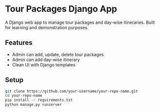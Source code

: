 # Tour Packages Django App

A Django web app to manage tour packages and day-wise itineraries. Built for learning and demonstration purposes.

## Features
- Admin can add, update, delete tour packages
- Admin can add day-wise itinerary
- Clean UI with Django templates

## Setup

```bash
git clone https://github.com/your-username/your-repo-name.git
cd your-repo-name
pip install -r requirements.txt
python manage.py runserver
